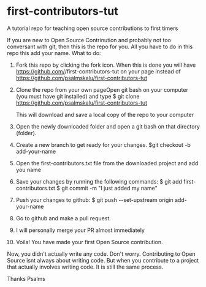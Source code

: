 # first-contributors-tut
A tutorial repo for teaching open source contributions to first timers

If you are new to Open Source Contrinution and probably not too conversant with git, then this is the repo for you.
All you have to do in this repo this add your name. What to do:

1. Fork this repo by clicking the fork icon. When this is done you will have 
    https://github.com/<your-username>/first-contributors-tut on your page instead of
    https://github.com/psalmskalu/first-contributors-tut
    
2. Clone the repo from your own pageOpen git bash on your computer (you must have git installed) and type
    $ git clone https://github.com/psalmskalu/first-contributors-tut
    
    This will download and save a local copy of the repo to your computer
    
3. Open the newly downloaded folder and open a git bash on that directory (folder).

4. Create a new branch to get ready for your changes. 
    $git checkout -b add-your-name
    
 5. Open the first-contributors.txt file from the downloaded project and add you name
 
 6. Save your changes by running the following commands:
    $ git add first-contributors.txt
    $ git commit -m "I just added my name"
    
 7. Push your changes to github:
    $ git push --set-upstream origin add-your-name
    
  8. Go to github and make a pull request.
  
  9. I will personally merge your PR almost immediately
  
  10. Voila! You have made your first Open Source contribution.
  
  
  Now, you didn't actually write any code. Don't worry. Contributing to Open Source isnt always about writing code. 
  But when you contribute to a project that actually involves writing code. It is still the same process.
  
  
  Thanks
  Psalms
    
    
